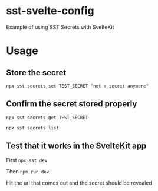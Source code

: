 # sst-svelte-config

Example of using SST Secrets with SvelteKit

# Usage
## Store the secret
`npx sst secrets set TEST_SECRET "not a secret anymore"`

## Confirm the secret stored properly
`npx sst secrets get TEST_SECRET`

`npx sst secrets list`

## Test that it works in the SvelteKit app
First
`npx sst dev`

Then
`npm run dev`

Hit the url that comes out and the secret should be revealed